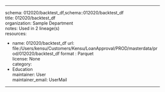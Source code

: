 


---  
schema: 012020/backtest_df,schema::012020/backtest_df  
title: 012020/backtest_df  
organization: Sample Department  
notes: Used in 2 lineage(s)  
resources:  
  - name: 012020/backtest_df 
    url: file:/Users/kensu/Customers/Kensu/LoanApproval/PROD/masterdata/prod/012020/backtest_df 
    format : Parquet  
license: None  
category:
  - Education  
maintainer: User  
maintainer_email: UserMail  
---